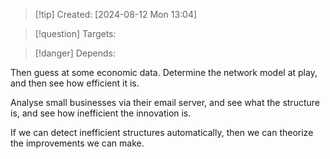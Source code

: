 
>[!tip] Created: [2024-08-12 Mon 13:04]

>[!question] Targets: 

>[!danger] Depends: 

Then guess at some economic data.
Determine the network model at play, and then see how efficient it is.

Analyse small businesses via their email server, and see what the structure is, and see how inefficient the innovation is.

If we can detect inefficient structures automatically, then we can theorize the improvements we can make.